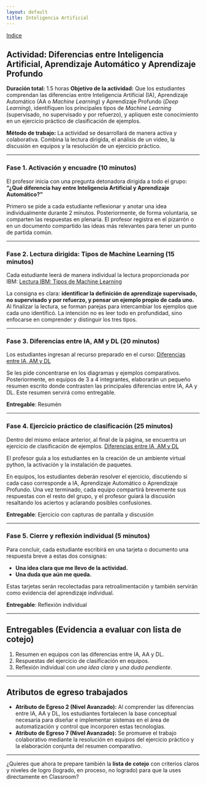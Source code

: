```yaml
---
layout: default
title: Inteligencia Artificial
---
```

[Indice](index)

## Actividad: Diferencias entre Inteligencia Artificial, Aprendizaje Automático y Aprendizaje Profundo

**Duración total:** 1.5 horas
**Objetivo de la actividad:**
Que los estudiantes comprendan las diferencias entre Inteligencia Artificial (IA), Aprendizaje Automático (AA o *Machine Learning*) y Aprendizaje Profundo (*Deep Learning*), identifiquen los principales tipos de *Machine Learning* (supervisado, no supervisado y por refuerzo), y apliquen este conocimiento en un ejercicio práctico de clasificación de ejemplos.

**Método de trabajo:**
La actividad se desarrollará de manera activa y colaborativa. Combina la lectura dirigida, el análisis de un video, la discusión en equipos y la resolución de un ejercicio práctico.

---

### Fase 1. Activación y encuadre (10 minutos)

El profesor inicia con una pregunta detonadora dirigida a todo el grupo:
**“¿Qué diferencia hay entre Inteligencia Artificial y Aprendizaje Automático?”**

Primero se pide a cada estudiante reflexionar y anotar una idea individualmente durante 2 minutos. Posteriormente, de forma voluntaria, se comparten las respuestas en plenaria. El profesor registra en el pizarrón o en un documento compartido las ideas más relevantes para tener un punto de partida común.

---

### Fase 2. Lectura dirigida: Tipos de Machine Learning (15 minutos)

Cada estudiante leerá de manera individual la lectura proporcionada por IBM:
[Lectura IBM: Tipos de Machine Learning](https://www.ibm.com/mx-es/think/topics/machine-learning-types)

La consigna es clara: **identificar la definición de aprendizaje supervisado, no supervisado y por refuerzo, y pensar un ejemplo propio de cada uno.**
Al finalizar la lectura, se forman parejas para intercambiar los ejemplos que cada uno identificó. La intención no es leer todo en profundidad, sino enfocarse en comprender y distinguir los tres tipos.

---

### Fase 3. Diferencias entre IA, AM y DL (20 minutos)

Los estudiantes ingresan al recurso preparado en el curso:
[Diferencias entre IA, AM y DL](https://karlosespinoza.github.io/curso/am/diferencias_ia_am_dl)

Se les pide concentrarse en los diagramas y ejemplos comparativos. Posteriormente, en equipos de 3 a 4 integrantes, elaborarán un pequeño resumen escrito donde contrasten las principales diferencias entre IA, AA y DL. Este resumen servirá como entregable.

**Entregable**: Resumén

---

### Fase 4. Ejercicio práctico de clasificación (25 minutos)

Dentro del mismo enlace anterior, al final de la página, se encuentra un ejercicio de clasificación de ejemplos.
[Diferencias entre IA, AM y DL](https://karlosespinoza.github.io/curso/am/diferencias_ia_am_dl)

El profesor guía a los estudiantes en la creación de un ambiente virtual python, la activación y la instalación de paquetes.

En equipos, los estudiantes deberán resolver el ejercicio, discutiendo si cada caso corresponde a IA, Aprendizaje Automático o Aprendizaje Profundo. Una vez terminado, cada equipo compartirá brevemente sus respuestas con el resto del grupo, y el profesor guiará la discusión resaltando los aciertos y aclarando posibles confusiones.

**Entregable**: Ejercicio con capturas de pantalla y discusión

---

### Fase 5. Cierre y reflexión individual (5 minutos)

Para concluir, cada estudiante escribirá en una tarjeta o documento una respuesta breve a estas dos consignas:

* **Una idea clara que me llevo de la actividad.**
* **Una duda que aún me queda.**

Estas tarjetas serán recolectadas para retroalimentación y también servirán como evidencia del aprendizaje individual.

**Entregable**: Reflexión individual

---

## Entregables (Evidencia a evaluar con lista de cotejo)

1. Resumen en equipos con las diferencias entre IA, AA y DL.
2. Respuestas del ejercicio de clasificación en equipos.
3. Reflexión individual con *una idea clara* y *una duda pendiente*.

---

## Atributos de egreso trabajados

* **Atributo de Egreso 2 (Nivel Avanzado):** Al comprender las diferencias entre IA, AA y DL, los estudiantes fortalecen la base conceptual necesaria para diseñar e implementar sistemas en el área de automatización y control que incorporen estas tecnologías.
* **Atributo de Egreso 7 (Nivel Avanzado):** Se promueve el trabajo colaborativo mediante la resolución en equipos del ejercicio práctico y la elaboración conjunta del resumen comparativo.

---

¿Quieres que ahora te prepare también la **lista de cotejo** con criterios claros y niveles de logro (logrado, en proceso, no logrado) para que la uses directamente en Classroom?


